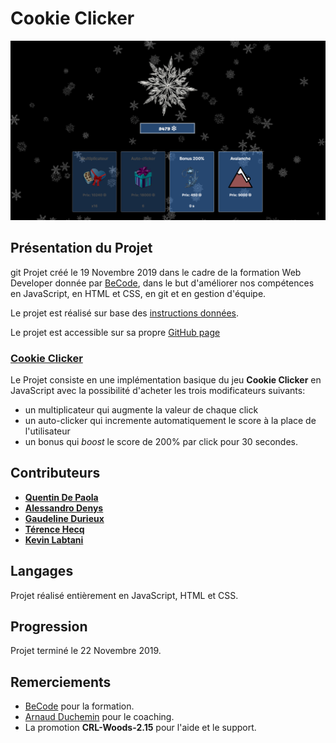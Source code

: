 # Cookie Clicker

![Aperçu du projet - capture d’écran](assets/Image/capture.png)

## Présentation du Projet
git 
Projet créé le 19 Novembre 2019 dans le cadre de la formation Web Developer donnée par [BeCode](https://www.becode.org/), dans le but d'améliorer nos compétences en JavaScript, en HTML et CSS, en git et en gestion d'équipe.

Le projet est réalisé sur base des [instructions données](https://github.com/becodeorg/CRL-Woods-2.15/tree/master/Parcours/02-Colline/11-Javascript/4.cookie_clicker).

Le projet est accessible sur sa propre [GitHub page](https://terencehecq.github.io/cookie-clicker/)

### **[Cookie Clicker](https://github.com/terencehecq/cookie-clicker)**

Le Projet consiste en une implémentation basique du jeu **Cookie Clicker** en JavaScript avec la possibilité d'acheter les trois modificateurs suivants:

- un multiplicateur qui augmente la valeur de chaque click
- un auto-clicker qui incremente automatiquement le score à la place de l'utilisateur
- un bonus qui _boost_ le score de 200% par click pour 30 secondes.

## Contributeurs

- [**Quentin De Paola**](https://github.com/quendepa)
- [**Alessandro Denys**](https://github.com/alessdenys)
- [**Gaudeline Durieux**](https://github.com/Gaudeline)
- [**Térence Hecq**](https://github.com/terencehecq)
- [**Kevin Labtani**](https://github.com/kevin-labtani)

## Langages

Projet réalisé entièrement en JavaScript, HTML et CSS.

## Progression

Projet terminé le 22 Novembre 2019.

## Remerciements

- [BeCode](https://www.becode.org/) pour la formation.
- [Arnaud Duchemin](https://github.com/Cervant3s) pour le coaching.
- La promotion **CRL-Woods-2.15** pour l'aide et le support.
